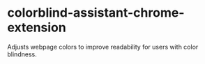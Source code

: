 # colorblind-assistant-chrome-extension
Adjusts webpage colors to improve readability for users with color blindness.
